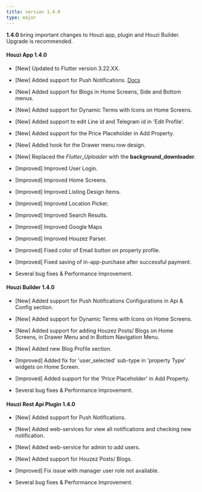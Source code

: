 ```yaml
---
title: version 1.4.0
type: major
---
```


**1.4.0** bring important changes to Houzi app, plugin and Houzi Builder. Upgrade is recommended.

#### Houzi App 1.4.0

- [New] Updated to Flutter version 3.22.XX.
- [New] Added support for Push Notifications. [Docs](https://houzi-docs.booleanbites.com/tools/push_notifications_integration)
- [New] Added support for Blogs in Home Screens, Side and Bottom menus.
- [New] Added support for Dynamic Terms with Icons on Home Screens.
- [New] Added support to edit Line id and Telegram id in 'Edit Profile'.
- [New] Added support for the Price Placeholder in Add Property.
- [New] Added hook for the Drawer menu row design.
- [New] Replaced the *Flutter_Uploader* with the **background_downloader**.

- [Improved] Improved User Login.
- [Improved] Improved Home Screens.
- [Improved] Improved Listing Design Items.
- [Improved] Improved Location Picker.
- [Improved] Improved Search Results.
- [Improved] Improved Google Maps
- [Improved] Improved Houzez Parser.
- [Improved] Fixed color of Email button on property profile.
- [Improved] Fixed saving of in-app-purchase after successful payment.
- Several bug fixes & Performance Improvement.

#### Houzi Builder 1.4.0

- [New] Added support for Push Notifications Configurations in Api & Config section.
- [New] Added support for Dynamic Terms with Icons on Home Screens.
- [New] Added support for adding Houzez Posts/ Blogs on Home Screens, in Drawer Menu and in Bottom Navigation Menu.
- [New] Added new Blog Profile section.

- [Improved] Added fix for 'user_selected' sub-type in 'property Type' widgets on Home Screen.
- [Improved] Added support for the 'Price Placeholder' in Add Property.
- Several bug fixes & Performance Improvement.

#### Houzi Rest Api Plugin 1.4.0

- [New] Added support for Push Notifications.
- [New] Added web-services for view all notifications and checking new notification.
- [New] Added web-service for admin to add users.
- [New] Added support for Houzez Posts/ Blogs.

- [Improved] Fix issue with manager user role not available.
- Several bug fixes & Performance Improvement.